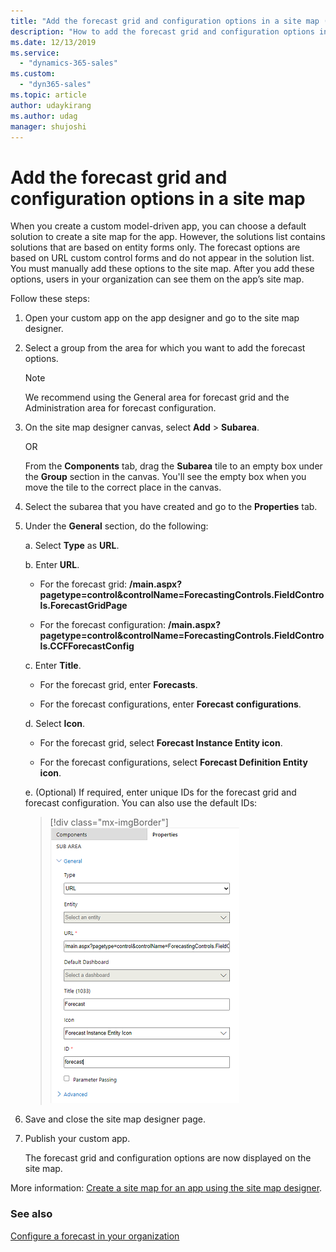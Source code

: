 ```yaml
---
title: "Add the forecast grid and configuration options in a site map (Dynamics 365 Sales) | MicrosoftDocs"
description: "How to add the forecast grid and configuration options in a site map in Dynamics 365 Sales."
ms.date: 12/13/2019
ms.service: 
  - "dynamics-365-sales"
ms.custom: 
  - "dyn365-sales"
ms.topic: article
author: udaykirang
ms.author: udag
manager: shujoshi
---
```


# Add the forecast grid and configuration options in a site map

When you create a custom model-driven app, you can choose a default solution to create a site map for the app. However, the solutions list contains solutions that are based on entity forms only. The forecast options are based on URL custom control forms and do not appear in the solution list. You must manually add these options to the site map. After you add these options, users in your organization can see them on the app’s site map.

Follow these steps:

1.	Open your custom app on the app designer and go to the site map designer.

2.	Select a group from the area for which you want to add the forecast options. 

    >[!NOTE]
    >We recommend using the General area for forecast grid and the Administration area for forecast configuration.
    <!--note from editor: I switched the order of grid and config to be consistent with the order used everywhere else in this article?-->


3.	On the site map designer canvas, select **Add** > **Subarea**.

    OR

    From the **Components** tab, drag the **Subarea** tile to an empty box under the **Group** section in the canvas. You'll see the empty box when you move the tile to the correct place in the canvas.

4.	Select the subarea that you have created and go to the **Properties** tab.

5.	Under the **General** section, do the following:

    a.	Select **Type** as **URL**.

    b.	Enter **URL**.
        
       - For the forecast grid: **/main.aspx?pagetype=control&controlName=ForecastingControls.FieldControls.ForecastGridPage**
        
       - For the forecast configuration: **/main.aspx?pagetype=control&controlName=ForecastingControls.FieldControls.CCFForecastConfig**
    
    c.	Enter **Title**.

       - For the forecast grid, enter **Forecasts**.

       - For the forecast configurations, enter **Forecast configurations**.

    d.	Select **Icon**.

       - For the forecast grid, select **Forecast Instance Entity icon**.

       - For the forecast configurations, select **Forecast Definition Entity icon**.
            
    e.	(Optional) If required, enter unique IDs for the forecast grid and forecast configuration. You can also use the default IDs:
    <!--note from editor: Are the following the default IDs you mentioned? I made the sentence leading into this end with a colon assuming it is referring to these. -->

    > [!div class="mx-imgBorder"]
    > ![Properties tab of site map designer](media/forecast-sitemap-properties.png "Properties tab of site map designer")

6.	Save and close the site map designer page.

7.	Publish your custom app.

    The forecast grid and configuration options are now displayed on the site map.

More information: [Create a site map for an app using the site map designer](/customerengagement/on-premises/customize/create-site-map-app.md#add-a-subarea-to-a-group-in-the-site-map).
<!--note from editor: Rather than have a link here, could you simply add it to the See also section directly below?-->


### See also

[Configure a forecast in your organization](configure-forecast.md)
